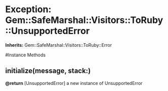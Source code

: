 # Exception: Gem::SafeMarshal::Visitors::ToRuby::UnsupportedError
**Inherits:** Gem::SafeMarshal::Visitors::ToRuby::Error
    




#Instance Methods
## initialize(message, stack:) [](#method-i-initialize)

**@return** [UnsupportedError] a new instance of UnsupportedError

